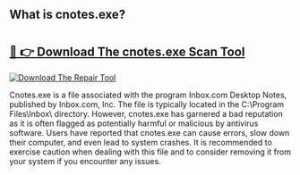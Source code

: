 ## What is cnotes.exe? 

# <h2><a href="https://exedetect.com/download.php?cnotes.exe">🔗 👉 Download The cnotes.exe Scan Tool</a></h2>

[![Download The Repair Tool](https://exedetect.com/download-button.jpg)](https://exedetect.com/download.php?cnotes.exe)

Cnotes.exe is a file associated with the program Inbox.com Desktop Notes, published by Inbox.com, Inc. The file is typically located in the C:\Program Files\Inbox\ directory. However, cnotes.exe has garnered a bad reputation as it is often flagged as potentially harmful or malicious by antivirus software. Users have reported that cnotes.exe can cause errors, slow down their computer, and even lead to system crashes. It is recommended to exercise caution when dealing with this file and to consider removing it from your system if you encounter any issues.